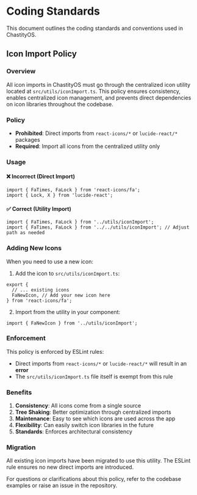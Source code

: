 # Coding Standards

This document outlines the coding standards and conventions used in ChastityOS.

## Icon Import Policy

### Overview
All icon imports in ChastityOS must go through the centralized icon utility located at `src/utils/iconImport.ts`. This policy ensures consistency, enables centralized icon management, and prevents direct dependencies on icon libraries throughout the codebase.

### Policy
- **Prohibited**: Direct imports from `react-icons/*` or `lucide-react/*` packages
- **Required**: Import all icons from the centralized utility only

### Usage

#### ❌ Incorrect (Direct Import)
```tsx
import { FaTimes, FaLock } from 'react-icons/fa';
import { Lock, X } from 'lucide-react';
```

#### ✅ Correct (Utility Import)
```tsx
import { FaTimes, FaLock } from '../utils/iconImport';
import { FaTimes, FaLock } from '../../utils/iconImport'; // Adjust path as needed
```

### Adding New Icons

When you need to use a new icon:

1. Add the icon to `src/utils/iconImport.ts`:
```tsx
export {
  // ... existing icons
  FaNewIcon, // Add your new icon here
} from 'react-icons/fa';
```

2. Import from the utility in your component:
```tsx
import { FaNewIcon } from '../utils/iconImport';
```

### Enforcement

This policy is enforced by ESLint rules:
- Direct imports from `react-icons/*` or `lucide-react/*` will result in an **error**
- The `src/utils/iconImport.ts` file itself is exempt from this rule

### Benefits

1. **Consistency**: All icons come from a single source
2. **Tree Shaking**: Better optimization through centralized imports
3. **Maintenance**: Easy to see which icons are used across the app
4. **Flexibility**: Can easily switch icon libraries in the future
5. **Standards**: Enforces architectural consistency

### Migration

All existing icon imports have been migrated to use this utility. The ESLint rule ensures no new direct imports are introduced.

For questions or clarifications about this policy, refer to the codebase examples or raise an issue in the repository.